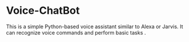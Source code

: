 # Voice-ChatBot
This is a simple Python-based voice assistant similar to Alexa or Jarvis. It can recognize voice commands and perform basic tasks .
